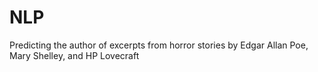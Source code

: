# NLP
Predicting the author of excerpts from horror stories by Edgar Allan Poe, Mary Shelley, and HP Lovecraft
